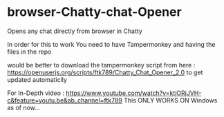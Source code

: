 # browser-Chatty-chat-Opener
Opens any chat directly from browser in Chatty

In order for this to work You need to have Tampermonkey and having the files in the repo

would be better to download the tampermonkey script from here : https://openuserjs.org/scripts/ftk789/Chatty_Chat_Opener_2.0
to get updated automaticlly

For In-Depth video : https://www.youtube.com/watch?v=ktjORjJVH-c&feature=youtu.be&ab_channel=ftk789
This ONLY WORKS ON Windows as of now...
